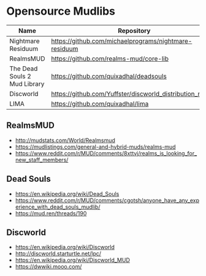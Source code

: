 # Opensource Mudlibs

| Name | Repository | Select? |
| --- | --- | --- |
| Nightmare Residuum | https://github.com/michaelprograms/nightmare-residuum | x |
| RealmsMUD | https://github.com/realms-mud/core-lib |
| The Dead Souls 2 Mud Library | https://github.com/quixadhal/deadsouls |
| Discworld | https://github.com/Yuffster/discworld_distribution_mudlib |
| LIMA | https://github.com/quixadhal/lima | x |

## RealmsMUD

* http://mudstats.com/World/Realmsmud
* https://mudlistings.com/general-and-hybrid-muds/realms-mud
* https://www.reddit.com/r/MUD/comments/8xttvj/realms_is_looking_for_new_staff_members/

## Dead Souls

* https://en.wikipedia.org/wiki/Dead_Souls
* https://www.reddit.com/r/MUD/comments/cgotsh/anyone_have_any_experience_with_dead_souls_mudlib/
* https://mud.ren/threads/190

## Discworld

* https://en.wikipedia.org/wiki/Discworld
* http://discworld.starturtle.net/lpc/
* https://en.wikipedia.org/wiki/Discworld_MUD
* https://dwwiki.mooo.com/


